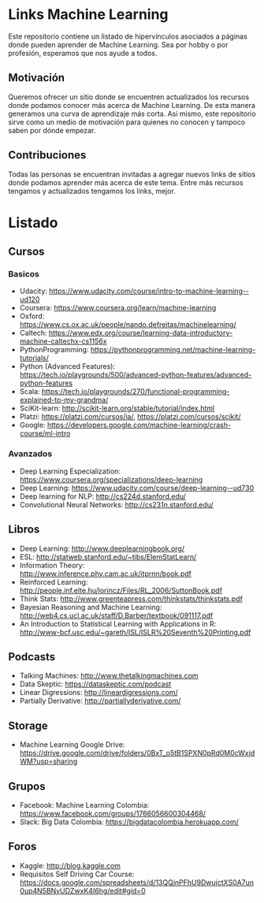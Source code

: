 # Links Machine Learning

Este repositorio contiene un listado de hipervínculos asociados a páginas donde pueden aprender de Machine Learning. Sea por hobby o por profesión, esperamos que nos ayude a todos.

## Motivación

Queremos ofrecer un sitio donde se encuentren actualizados los recursos donde podamos conocer más acerca de Machine Learning. De esta manera generamos una curva de aprendizaje más corta. Así mismo, este repositorio sirve como un medio de motivación para quienes no conocen y tampoco saben por dónde empezar.

## Contribuciones
Todas las personas se encuentran invitadas a agregar nuevos links de sitios donde podamos aprender más acerca de este tema. Entre más recursos tengamos y actualizados tengamos los links, mejor.

# Listado
## Cursos
### Basicos
* Udacity: https://www.udacity.com/course/intro-to-machine-learning--ud120
* Coursera: https://www.coursera.org/learn/machine-learning
* Oxford: https://www.cs.ox.ac.uk/people/nando.defreitas/machinelearning/
* Caltech: https://www.edx.org/course/learning-data-introductory-machine-caltechx-cs1156x
* PythonProgramming: https://pythonprogramming.net/machine-learning-tutorials/
* Python (Advanced Features): https://tech.io/playgrounds/500/advanced-python-features/advanced-python-features
* Scala: https://tech.io/playgrounds/270/functional-programming-explained-to-my-grandma/
* SciKit-learn: http://scikit-learn.org/stable/tutorial/index.html
* Platzi: https://platzi.com/cursos/ia/, https://platzi.com/cursos/scikit/
* Google: https://developers.google.com/machine-learning/crash-course/ml-intro

### Avanzados
* Deep Learning Especialization: https://www.coursera.org/specializations/deep-learning
* Deep Learning: https://www.udacity.com/course/deep-learning--ud730
* Deep learning for NLP: http://cs224d.stanford.edu/
* Convolutional Neural Networks: http://cs231n.stanford.edu/

## Libros
* Deep Learning: http://www.deeplearningbook.org/
* ESL: http://statweb.stanford.edu/~tibs/ElemStatLearn/
* Information Theory: http://www.inference.phy.cam.ac.uk/itprnn/book.pdf
* Reinforced Learning: http://people.inf.elte.hu/lorincz/Files/RL_2006/SuttonBook.pdf
* Think Stats: http://www.greenteapress.com/thinkstats/thinkstats.pdf
* Bayesian Reasoning and Machine Learning: http://web4.cs.ucl.ac.uk/staff/D.Barber/textbook/091117.pdf
*  An Introduction to Statistical Learning with Applications in R: http://www-bcf.usc.edu/~gareth/ISL/ISLR%20Seventh%20Printing.pdf

## Podcasts
* Talking Machines: http://www.thetalkingmachines.com
* Data Skeptic: https://dataskeptic.com/podcast
* Linear Digressions: http://lineardigressions.com/
* Partially Derivative: http://partiallyderivative.com/

## Storage
* Machine Learning Google Drive: https://drive.google.com/drive/folders/0BxT_o5tB1SPXN0pRd0M0cWxjdWM?usp=sharing

## Grupos
* Facebook: Machine Learning Colombia: https://www.facebook.com/groups/1766056600304468/
* Slack: Big Data Colombia: https://bigdatacolombia.herokuapp.com/

## Foros
* Kaggle: http://blog.kaggle.com
* Requisitos Self Driving Car Course: https://docs.google.com/spreadsheets/d/13QQinPFhU9DwujctXS0A7un0up4N5BNyUDZwxK4I6hg/edit#gid=0
